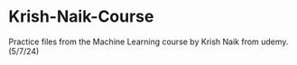 # Krish-Naik-Course
Practice files from the Machine Learning course by Krish Naik from udemy. (5/7/24)
